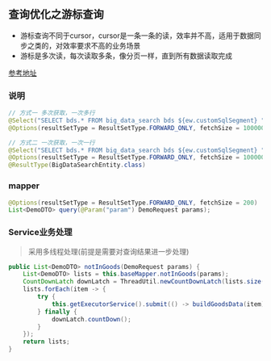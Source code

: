 ## 查询优化之游标查询

* 游标查询不同于cursor，cursor是一条一条的读，效率并不高，适用于数据同步之类的，对效率要求不高的业务场景
* 游标是多次读，每次读取多条，像分页一样，直到所有数据读取完成

[参考地址](https://mp.weixin.qq.com/s/wOhoRAJ78EciETYcqa0pKQ)

### 说明

```java
// 方式一 多次获取，一次多行
@Select("SELECT bds.* FROM big_data_search bds ${ew.customSqlSegment} ")
@Options(resultSetType = ResultSetType.FORWARD_ONLY, fetchSize = 1000000)

// 方式二 一次获取，一次一行
@Select("SELECT bds.* FROM big_data_search bds ${ew.customSqlSegment} ")
@Options(resultSetType = ResultSetType.FORWARD_ONLY, fetchSize = 100000)
@ResultType(BigDataSearchEntity.class)
```

### mapper
```java
@Options(resultSetType = ResultSetType.FORWARD_ONLY, fetchSize = 200)
List<DemoDTO> query(@Param("param") DemoRequest params);
```

### Service业务处理

> 采用多线程处理(前提是需要对查询结果进一步处理)

```java
public List<DemoDTO> notInGoods(DemoRequest params) {
    List<DemoDTO> lists = this.baseMapper.notInGoods(params);
    CountDownLatch downLatch = ThreadUtil.newCountDownLatch(lists.size());
    lists.forEach(item -> {
        try {
            this.getExecutorService().submit(() -> buildGoodsData(item));
        } finally {
            downLatch.countDown();
        }
    });
    return lists;
}
```
